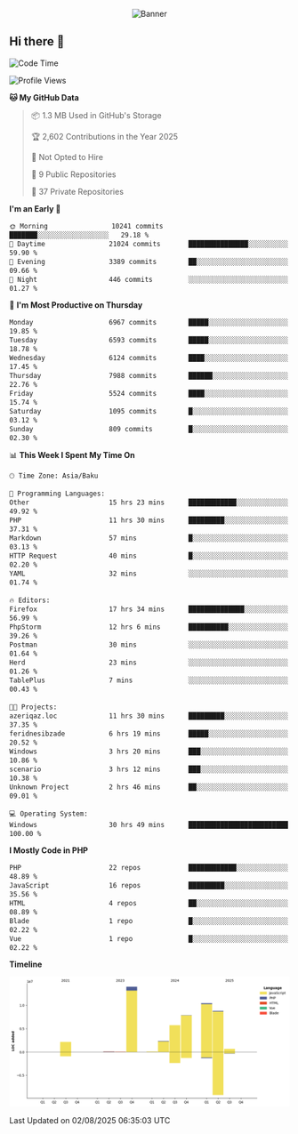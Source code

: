 <!--WALLPAPER-->
<p align='center'>
  <img src='assets/wallpapers/2.gif' alt='Banner'>
</p>
<!--/WALLPAPER-->

## Hi there 👋

<!--START_SECTION:waka-->
![Code Time](http://img.shields.io/badge/Code%20Time-31%20hrs%2026%20mins-blue)

![Profile Views](http://img.shields.io/badge/Profile%20Views-0-blue)

**🐱 My GitHub Data** 

> 📦 1.3 MB Used in GitHub's Storage 
 > 
> 🏆 2,602 Contributions in the Year 2025
 > 
> 🚫 Not Opted to Hire
 > 
> 📜 9 Public Repositories 
 > 
> 🔑 37 Private Repositories 
 > 
**I'm an Early 🐤** 

```text
🌞 Morning                10241 commits       ███████░░░░░░░░░░░░░░░░░░   29.18 % 
🌆 Daytime                21024 commits       ███████████████░░░░░░░░░░   59.90 % 
🌃 Evening                3389 commits        ██░░░░░░░░░░░░░░░░░░░░░░░   09.66 % 
🌙 Night                  446 commits         ░░░░░░░░░░░░░░░░░░░░░░░░░   01.27 % 
```
📅 **I'm Most Productive on Thursday** 

```text
Monday                   6967 commits        █████░░░░░░░░░░░░░░░░░░░░   19.85 % 
Tuesday                  6593 commits        █████░░░░░░░░░░░░░░░░░░░░   18.78 % 
Wednesday                6124 commits        ████░░░░░░░░░░░░░░░░░░░░░   17.45 % 
Thursday                 7988 commits        ██████░░░░░░░░░░░░░░░░░░░   22.76 % 
Friday                   5524 commits        ████░░░░░░░░░░░░░░░░░░░░░   15.74 % 
Saturday                 1095 commits        █░░░░░░░░░░░░░░░░░░░░░░░░   03.12 % 
Sunday                   809 commits         █░░░░░░░░░░░░░░░░░░░░░░░░   02.30 % 
```


📊 **This Week I Spent My Time On** 

```text
🕑︎ Time Zone: Asia/Baku

💬 Programming Languages: 
Other                    15 hrs 23 mins      ████████████░░░░░░░░░░░░░   49.92 % 
PHP                      11 hrs 30 mins      █████████░░░░░░░░░░░░░░░░   37.31 % 
Markdown                 57 mins             █░░░░░░░░░░░░░░░░░░░░░░░░   03.13 % 
HTTP Request             40 mins             █░░░░░░░░░░░░░░░░░░░░░░░░   02.20 % 
YAML                     32 mins             ░░░░░░░░░░░░░░░░░░░░░░░░░   01.74 % 

🔥 Editors: 
Firefox                  17 hrs 34 mins      ██████████████░░░░░░░░░░░   56.99 % 
PhpStorm                 12 hrs 6 mins       ██████████░░░░░░░░░░░░░░░   39.26 % 
Postman                  30 mins             ░░░░░░░░░░░░░░░░░░░░░░░░░   01.64 % 
Herd                     23 mins             ░░░░░░░░░░░░░░░░░░░░░░░░░   01.26 % 
TablePlus                7 mins              ░░░░░░░░░░░░░░░░░░░░░░░░░   00.43 % 

🐱‍💻 Projects: 
azeriqaz.loc             11 hrs 30 mins      █████████░░░░░░░░░░░░░░░░   37.35 % 
feridnesibzade           6 hrs 19 mins       █████░░░░░░░░░░░░░░░░░░░░   20.52 % 
Windows                  3 hrs 20 mins       ███░░░░░░░░░░░░░░░░░░░░░░   10.86 % 
scenario                 3 hrs 12 mins       ███░░░░░░░░░░░░░░░░░░░░░░   10.38 % 
Unknown Project          2 hrs 46 mins       ██░░░░░░░░░░░░░░░░░░░░░░░   09.01 % 

💻 Operating System: 
Windows                  30 hrs 49 mins      █████████████████████████   100.00 % 
```

**I Mostly Code in PHP** 

```text
PHP                      22 repos            ████████████░░░░░░░░░░░░░   48.89 % 
JavaScript               16 repos            █████████░░░░░░░░░░░░░░░░   35.56 % 
HTML                     4 repos             ██░░░░░░░░░░░░░░░░░░░░░░░   08.89 % 
Blade                    1 repo              █░░░░░░░░░░░░░░░░░░░░░░░░   02.22 % 
Vue                      1 repo              █░░░░░░░░░░░░░░░░░░░░░░░░   02.22 % 
```



**Timeline**

![Lines of Code chart](https://raw.githubusercontent.com/feridnesibzade/feridnesibzade/main/assets/bar_graph.png)


 Last Updated on 02/08/2025 06:35:03 UTC
<!--END_SECTION:waka-->
